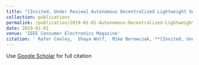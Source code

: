 ```yaml
---
title: "[Invited, Under Review] Autonomous Decentralized Lightweight Swarms"
collection: publications
permalink: /publication/2019-01-01-Autonomous-Decentralized-Lightweight-Swarms
date: 2019-01-01
venue: 'IEEE Consumer Electronics Magazine'
citation: ' Rafer Cooley,  Shaya Wolf,  Mike Borowczak, **[Invited, Under Review] Autonomous Decentralized Lightweight Swarms**. IEEE Consumer Electronics Magazine, 2019.'
---
```

Use [Google Scholar](https://scholar.google.com/scholar?q=[Invited,+Under+Review]+Autonomous+Decentralized+Lightweight+Swarms) for full citation